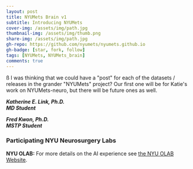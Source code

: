 ```yaml
---
layout: post
title: NYUMets Brain v1
subtitle: Introducing NYUMets
cover-img: /assets/img/path.jpg
thumbnail-img: /assets/img/thumb.png
share-img: /assets/img/path.jpg
gh-repo: https://github.com/nyumets/nyumets.github.io
gh-badge: [star, fork, follow]
tags: [NYUMets, NYUMets_brain]
comments: true
---
```

ß
I was thinking that we could have a "post" for each of the datasets / releases in the grander "NYUMets" project? Our first one will be for Katie's work on NYUMets-neuro, but there will be future ones as well.

<!---
![Eric Oermann](https://nyumets.org/assets/img/oermann_talk_violakeh_bright.png "EKO")
--->
***Katherine E. Link, Ph.D.*** \
***MD Student***

<!---
![Eric Oermann](https://nyumets.org/assets/img/oermann_talk_violakeh_bright.png "EKO")
--->
***Fred Kwon, Ph.D.*** \
***MSTP Student***


### Participating NYU Neurosurgery Labs
**NYU OLAB:** For more details on the AI experience see [the NYU OLAB Website](https://nyuolab.org/).